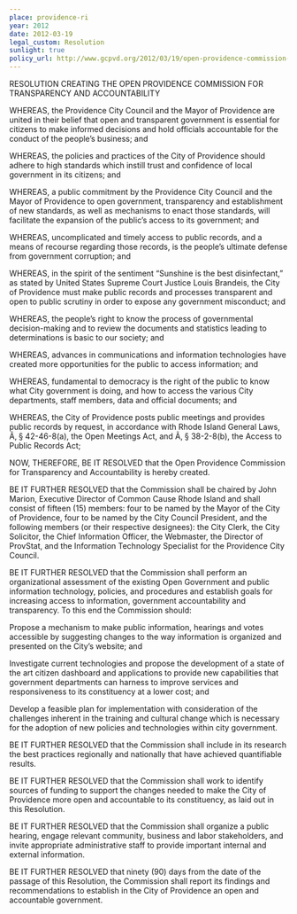 ```yaml
---
place: providence-ri
year: 2012
date: 2012-03-19
legal_custom: Resolution
sunlight: true
policy_url: http://www.gcpvd.org/2012/03/19/open-providence-commission-for-transparency-and-accountability-meeting-today-march-19/
---
```


 <p>RESOLUTION CREATING THE OPEN PROVIDENCE COMMISSION FOR TRANSPARENCY AND ACCOUNTABILITY
 <p>WHEREAS, the Providence City Council and the Mayor of Providence are united in their belief that open and transparent government is essential for citizens to make informed decisions and hold officials accountable for the conduct of the people’s business; and
 <p>WHEREAS, the policies and practices of the City of Providence should adhere to high standards which instill trust and confidence of local government in its citizens; and
 <p>WHEREAS, a public commitment by the Providence City Council and the Mayor of Providence to open government, transparency and establishment of new standards, as well as mechanisms to enact those standards, will facilitate the expansion of the public’s access to its government; and
 <p>WHEREAS, uncomplicated and timely access to public records, and a means of recourse regarding those records, is the people’s ultimate defense from government corruption; and
 <p>WHEREAS, in the spirit of the sentiment “Sunshine is the best disinfectant,” as stated by United States Supreme Court Justice Louis Brandeis, the City of Providence must make public records and processes transparent and open to public scrutiny in order to expose any government misconduct; and
 <p>WHEREAS, the people’s right to know the process of governmental decision-making and to review the documents and statistics leading to determinations is basic to our society; and
 <p>WHEREAS, advances in communications and information technologies have created more opportunities for the public to access information; and
 <p>WHEREAS, fundamental to democracy is the right of the public to know what City government is doing, and how to access the various City departments, staff members, data and official documents; and
 <p>WHEREAS, the City of Providence posts public meetings and provides public records by request, in accordance with Rhode Island General Laws, Ã‚ § 42-46-8(a), the Open Meetings Act, and Ã‚ § 38-2-8(b), the Access to Public Records Act;
 <p>NOW, THEREFORE, BE IT RESOLVED that the Open Providence Commission for Transparency and Accountability is hereby created.
 <p>BE IT FURTHER RESOLVED that the Commission shall be chaired by John Marion, Executive Director of Common Cause Rhode Island and shall consist of fifteen (15) members: four to be named by the Mayor of the City of Providence, four to be named by the City Council President, and the following members (or their respective designees): the City Clerk, the City Solicitor, the Chief Information Officer, the Webmaster, the Director of ProvStat, and the Information Technology Specialist for the Providence City Council.
 <p>BE IT FURTHER RESOLVED that the Commission shall perform an organizational assessment of the existing Open Government and public information technology, policies, and procedures and establish goals for increasing access to information, government accountability and transparency. To this end the Commission should:
 <p>Propose a mechanism to make public information, hearings and votes accessible by suggesting changes to the way information is organized and presented on the City’s website; and
 <p>Investigate current technologies and propose the development of a state of the art citizen dashboard and applications to provide new capabilities that government departments can harness to improve services and responsiveness to its constituency at a lower cost; and
 <p>Develop a feasible plan for implementation with consideration of the challenges inherent in the training and cultural change which is necessary for the adoption of new policies and technologies within city government.
 <p>BE IT FURTHER RESOLVED that the Commission shall include in its research the best practices regionally and nationally that have achieved quantifiable results.
 <p>BE IT FURTHER RESOLVED that the Commission shall work to identify sources of funding to support the changes needed to make the City of Providence more open and accountable to its constituency, as laid out in this Resolution.
 <p>BE IT FURTHER RESOLVED that the Commission shall organize a public hearing, engage relevant community, business and labor stakeholders, and invite appropriate administrative staff to provide important internal and external information.
 <p>BE IT FURTHER RESOLVED that ninety (90) days from the date of the passage of this Resolution, the Commission shall report its findings and recommendations to establish in the City of Providence an open and accountable government.
